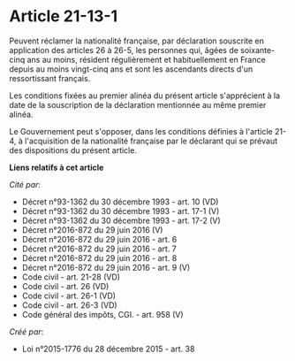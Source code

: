 # Article 21-13-1

Peuvent réclamer la nationalité française, par déclaration souscrite en application des articles 26 à 26-5, les personnes
qui, âgées de soixante-cinq ans au moins, résident régulièrement et habituellement en France depuis au moins vingt-cinq ans
et sont les ascendants directs d'un ressortissant français. 

Les conditions fixées au premier alinéa du présent article s'apprécient à la date de la souscription de la déclaration
mentionnée au même premier alinéa. 

Le Gouvernement peut s'opposer, dans les conditions définies à l'article 21-4, à l'acquisition de la nationalité française
par le déclarant qui se prévaut des dispositions du présent article.

**Liens relatifs à cet article**

_Cité par_:

  - Décret n°93-1362 du 30 décembre 1993 - art. 10 (VD)
  - Décret n°93-1362 du 30 décembre 1993 - art. 17-1 (V)
  - Décret n°93-1362 du 30 décembre 1993 - art. 17-2 (V)
  - Décret n°2016-872 du 29 juin 2016 (V)
  - Décret n°2016-872 du 29 juin 2016 - art. 6
  - Décret n°2016-872 du 29 juin 2016 - art. 7
  - Décret n°2016-872 du 29 juin 2016 - art. 8
  - Décret n°2016-872 du 29 juin 2016 - art. 9 (V)
  - Code civil - art. 21-28 (VD)
  - Code civil - art. 26 (VD)
  - Code civil - art. 26-1 (VD)
  - Code civil - art. 26-3 (VD)
  - Code général des impôts, CGI. - art. 958 (V)

_Créé par_:

  - Loi n°2015-1776 du 28 décembre 2015 - art. 38
